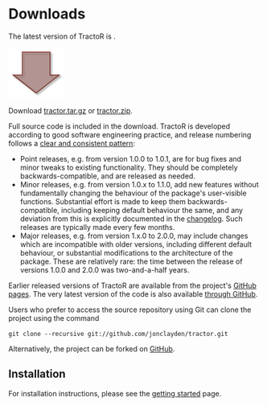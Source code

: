 # Downloads

<div id="download-box">
  <p class="first">The latest version of TractoR is <span id="version"><!--LATEST--></span>.</p>
  <img src="download.png" alt="Download icon" />
  <p>Download <a href="#" onClick="_gaq.push(['_trackEvent', 'Downloads', 'Downloaded', 'tarball']); window.location.href='http://www.tractor-mri.org.uk/tractor.tar.gz'">tractor.tar.gz</a> or <a href="#" onClick="_gaq.push(['_trackEvent', 'Downloads', 'Downloaded', 'zipball']); window.location.href='http://www.tractor-mri.org.uk/tractor.zip'">tractor.zip</a>.</p>
</div>

Full source code is included in the download. TractoR is developed according to good software engineering practice, and release numbering follows a [clear and consistent pattern](http://semver.org):
  
- Point releases, e.g. from version 1.0.0 to 1.0.1, are for bug fixes and minor tweaks to existing functionality. They should be completely backwards-compatible, and are released as needed.
- Minor releases, e.g. from version 1.0.x to 1.1.0, add new features without fundamentally changing the behaviour of the package's user-visible functions. Substantial effort is made to keep them backwards-compatible, including keeping default behaviour the same, and any deviation from this is explicitly documented in the [changelog](changelog.html). Such releases are typically made every few months.
- Major releases, e.g. from version 1.x.0 to 2.0.0, may include changes which are incompatible with older versions, including different default behaviour, or substantial modifications to the architecture of the package. These are relatively rare: the time between the release of versions 1.0.0 and 2.0.0 was two-and-a-half years.

Earlier released versions of TractoR are available from the project's [GitHub pages](https://github.com/jonclayden/tractor/tags). The very latest version of the code is also available [through GitHub](https://github.com/jonclayden/tractor).

Users who prefer to access the source repository using Git can clone the project using the command

    git clone --recursive git://github.com/jonclayden/tractor.git

Alternatively, the project can be forked on [GitHub](https://github.com/jonclayden/tractor).

## Installation

For installation instructions, please see the [getting started](getting-started.html) page.
